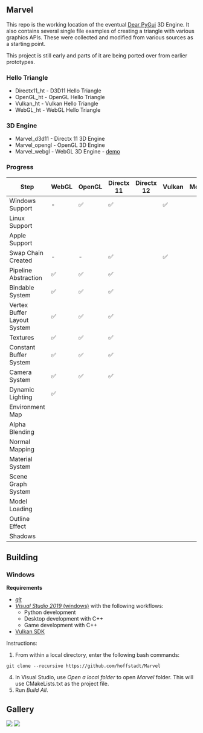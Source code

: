 ## Marvel
This repo is the working location of the eventual [Dear PyGui](https://github.com/hoffstadt/DearPyGui) 3D Engine. It also contains several single file examples of creating a triangle with various graphics APIs. These were collected and modified from various sources as a starting point.

This project is still early and parts of it are being ported over from earlier prototypes.

### Hello Triangle
* Directx11_ht - D3D11 Hello Triangle
* OpenGL_ht - OpenGL Hello Triangle
* Vulkan_ht - Vulkan Hello Triangle
* WebGL_ht - WebGL Hello Triangle

### 3D Engine
* Marvel_d3d11 - Directx 11 3D Engine
* Marvel_opengl - OpenGL 3D Engine
* Marvel_webgl - WebGL 3D Engine - [demo](https://hoffstadt.github.io/Marvel/)

### Progress
| Step | WebGL | OpenGL | Directx 11 | Directx 12 | Vulkan | Metal |
|---------|-------|--------|------------|------------|--------|-------|
| Windows Support | - | ✅ | ✅  | | ✅ |
| Linux Support |
| Apple Support |
| Swap Chain Created | - | - | ✅ | | ✅ | |
| Pipeline Abstraction | ✅ | ✅ | ✅ |
| Bindable System | ✅ | ✅ | ✅ |
| Vertex Buffer Layout System | ✅ | ✅ | ✅ |
| Textures | ✅ | ✅ | ✅ |
| Constant Buffer System | ✅ | ✅ | ✅ |
| Camera System | ✅ | ✅ | ✅ |
| Dynamic Lighting | ✅ |
| Environment Map |
| Alpha Blending |
| Normal Mapping |
| Material System |
| Scene Graph System |
| Model Loading |
| Outline Effect |
| Shadows|

## Building
### Windows
**Requirements**
- [_git_](https://git-scm.com/)
- [_Visual Studio 2019_ (windows)](https://visualstudio.microsoft.com/vs/) with the following workflows:
  * Python development
  * Desktop development with C++
  * Game development with C++
- [Vulkan SDK](https://vulkan.lunarg.com/)

Instructions:
1. From within a local directory, enter the following bash commands:
```
git clone --recursive https://github.com/hoffstadt/Marvel
```
4. In Visual Studio, use _Open a local folder_ to open _Marvel_ folder. This will use CMakeLists.txt as the project file.
5. Run _Build All_.

## Gallery
![](https://github.com/hoffstadt/DearPyGui/blob/assets/3d_demo_1.png)
![](https://github.com/hoffstadt/DearPyGui/blob/assets/3d_demo_2.png)
